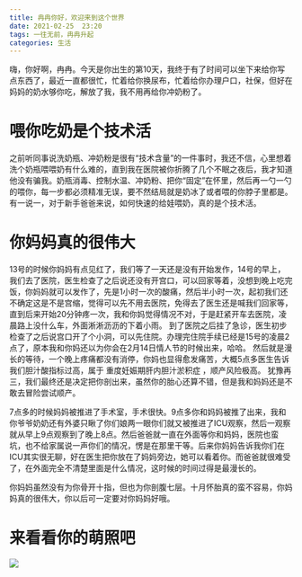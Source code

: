 ```yaml
---
title: 冉冉你好，欢迎来到这个世界  
date: 2021-02-25  23:20
tags: 一往无前，冉冉升起
categories: 生活
---
```


嗨，你好啊，冉冉。今天是你出生的第10天，我终于有了时间可以坐下来给你写点东西了，最近一直都很忙，忙着给你换尿布，忙着给你办理户口，社保，但好在妈妈的奶水够你吃，解放了我，我不用再给你冲奶粉了。
<!-- more -->
# 喂你吃奶是个技术活
之前听同事说洗奶瓶、冲奶粉是很有“技术含量”的一件事时，我还不信，心里想着洗个奶瓶喂喂奶有什么难的，直到我在医院被你折腾了几个不眠之夜后，我才知道他没有骗我。奶瓶消毒、控制水温、冲奶粉、把你“固定”在怀里，然后再一勺一勺的喂你，每一步都必须精准无误，要不然结局就是奶冰了或者喂的你脖子里都是。有一说一，对于新手爸爸来说，如何快速的给娃喂奶，真的是个技术活。
# 你妈妈真的很伟大
13号的时候你妈妈有点见红了，我们等了一天还是没有开始发作，14号的早上，我们去了医院，医生检查了之后说还没有开宫口，可以回家等着，没想到晚上吃完饭，你妈妈就可以发作了，先是1小时一次的酸痛，然后半小时一次，起初我们还不确定这是不是宫缩，觉得可以先不用去医院，免得去了医生还是喊我们回家等，直到后来开始20分钟疼一次，我和你妈觉得情况不对，于是赶紧开车去医院，凌晨路上没什么车，外面淅淅沥沥的下着小雨。
到了医院之后挂了急诊，医生初步检查了之后说宫口开了个小洞，可以先住院。办理完住院手续已经是15号的凌晨2点了，原本我和你妈还以为你会在2月14日情人节的时候出来，哈哈。
然后就是漫长的等待，一个晚上疼痛都没有消停，你妈也显得愈发痛苦，大概5点多医生告诉我们胆汁酸指标过高，属于 重度妊娠期肝内胆汁淤积症 ，顺产风险极高。
犹豫再三，我们最终还是决定把你剖出来，虽然你的胎心还算不错，但是我和妈妈还是不敢去冒险尝试顺产。

7点多的时候妈妈被推进了手术室，手术很快。9点多你和妈妈被推了出来，我和你爷爷奶奶还有外婆只瞅了你们娘两一眼你们就又被推进了ICU观察，然后一观察就从早上9点观察到了晚上8点。然后爸爸就一直在外面等你和妈妈，医院也蛮坑，也不给家属说一声你们的情况，愣是在那里干等。后来你妈妈告诉我你们在ICU其实很无聊，好在医生把你放在了妈妈旁边，她可以看着你。而爸爸就很难受了，在外面完全不清楚里面是什么情况，这时候的时间过得是最漫长的。

你妈妈虽然没有为你骨开十指，但也为你剖腹七层。十月怀胎真的蛮不容易，你妈妈真的很伟大，你以后可一定要对你妈妈好哦。

# 来看看你的萌照吧
![](https://img.rockche.cn/ran)





